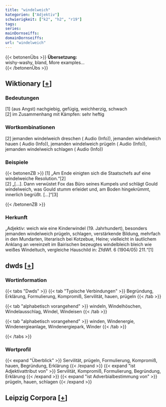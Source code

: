 ```yaml
---
title: "windelweich"
kategorien: ["Adjektiv"]
schwierigkeit: ["k2", "h2", "r19"]
tags:
series:
mainDornseiffs:
domainDornseiffs:
url: "windelweich"
---
```


{{< betonenÜbs >}}
**Übersetzung:**  
wishy-washy, bland, More examples...  
{{< /betonenÜbs >}}

## Wiktionary [[+](https://de.wiktionary.org/wiki/windelweich)]

### Bedeutungen
[1] (aus Angst) nachgiebig, gefügig, weichherzig, schwach  
[2] im Zusammenhang mit Kämpfen: sehr heftig  

### Wortkombinationen
[2] jemanden windelweich dreschen ( Audio (Info)), jemanden windelweich hauen ( Audio (Info)), jemanden windelweich prügeln ( Audio (Info)), jemanden windelweich schlagen ( Audio (Info))  

### Beispiele
{{< betonenZB >}}
[1] „Am Ende einigten sich die Staatschefs auf eine windelweiche Resolution.“[2]  
[2] „[…]. Dann verwüstet Fox das Büro seines Kumpels und schlägt Gould windelweich, was Gould stumm erleidet und, am Boden hingekrümmt, innerlich begrüßt. […]“[3]  

{{< /betonenZB >}}
### Herkunft
„Adjektiv: weich wie eine Kinderwindel (19. Jahrhundert), besonders jemanden windelweich prügeln, schlagen, verstärkende Bildung, mehrfach in den Mundarten, literarisch bei Kotzebue, Heine; vielleicht in lautlichem Anklang an vereinzelt im Bairischen bezeugtes windelbleich bleich wie weißes Windeltuch, vergleiche Hauschild in: ZfdWf. 6 (1904/05) 211.“[1]  



## dwds [[+](https://www.dwds.de/wb/windelweich)]

### Wortinformation
{{< tabs "Dwds" >}}
{{< tab "Typische Verbindungen" >}}
Begründung, Erklärung, Formulierung, Kompromiß, Servilität, hauen, prügeln
{{< /tab >}}

{{< tab "alphabetisch vorangehend" >}}
windeln, Windelhöschen, Windelausschlag, Windel, Windeisen
{{< /tab >}}

{{< tab "alphabetisch vorangehend" >}}
winden, Windenergie, Windenergieanlage, Windenergiepark, Winder
{{< /tab >}}

{{< /tabs >}}

### Wortprofil
{{< expand "Überblick" >}} Servilität, prügeln, Formulierung, Kompromiß, hauen, Begründung, Erklärung {{< /expand >}}
{{< expand "ist Adjektivattribut von" >}} Servilität, Kompromiß, Formulierung, Begründung, Erklärung {{< /expand >}}
{{< expand "ist Adverbialbestimmung von" >}} prügeln, hauen, schlagen {{< /expand >}}

## Leipzig Corpora [[+](https://corpora.uni-leipzig.de/en/res?word=windelweich&corpusId=deu_newscrawl-public_2018)]

